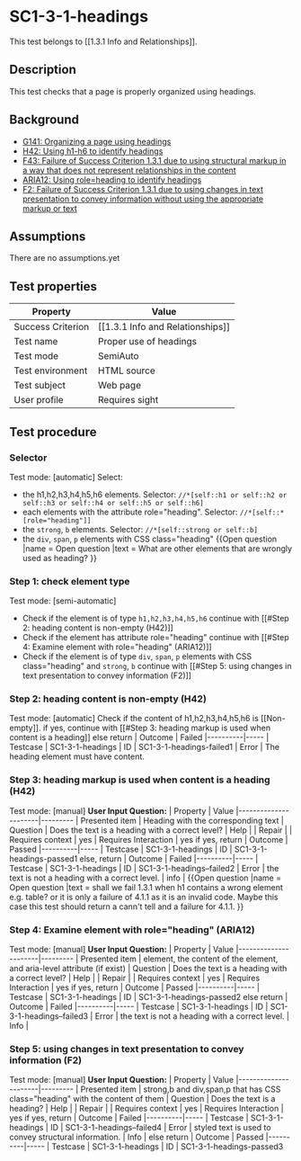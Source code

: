 # SC1-3-1-headings

This test belongs to [[1.3.1 Info and Relationships]].

## Description

This test checks that a page is properly organized using headings.

## Background

- [G141: Organizing a page using headings](http://www.w3.org/TR/2015/NOTE-WCAG20-TECHS-20150226/G141)
- [H42: Using h1-h6 to identify headings](http://www.w3.org/TR/2015/NOTE-WCAG20-TECHS-20150226/H42)
- [F43: Failure of Success Criterion 1.3.1 due to using structural markup in a way that does not represent relationships in the content](http://www.w3.org/TR/2015/NOTE-WCAG20-TECHS-20150226/F43.html)
- [ARIA12: Using role=heading to identify headings](http://www.w3.org/TR/2015/NOTE-WCAG20-TECHS-20150226/ARIA12)
- [F2: Failure of Success Criterion 1.3.1 due to using changes in text presentation to convey information without using the appropriate markup or text](http://www.w3.org/TR/2015/NOTE-WCAG20-TECHS-20150226/F2.html)

## Assumptions

There are no assumptions.yet

## Test properties

| Property          | Value                            |
| ----------------- | -------------------------------- |
| Success Criterion | [[1.3.1 Info and Relationships]] |
| Test name         | Proper use of headings           |
| Test mode         | SemiAuto                         |
| Test environment  | HTML source                      |
| Test subject      | Web page                         |
| User profile      | Requires sight                   |

## Test procedure

### Selector

Test mode: [automatic]
Select:

- the h1,h2,h3,h4,h5,h6 elements. Selector: `//*[self::h1 or self::h2 or self::h3 or self::h4 or self::h5 or self::h6]`
- each elements with the attribute role="heading". Selector: `//*[self::*[role="heading"]]`
- the `strong`, `b` elements. Selector: `//*[self::strong or self::b]`
- the `div`, `span`, `p` elements with CSS class="heading"
  {{Open question
  |name = Open question
  |text = What are other elements that are wrongly used as heading?
  }}

### Step 1: check element type

Test mode: [semi-automatic]

- Check if the element is of type `h1,h2,h3,h4,h5,h6` continue with [[#Step 2: heading content is non-empty (H42)]]
- Check if the element has attribute role="heading" continue with [[#Step 4: Examine element with role="heading" (ARIA12)]]
- Check if the element is of type `div`, `span`, `p` elements with CSS class="heading" and `strong`, `b` continue with [[#Step 5: using changes in text presentation to convey information (F2)]]

### Step 2: heading content is non-empty (H42)

Test mode: [automatic]
Check if the content of h1,h2,h3,h4,h5,h6 is [[Non-empty]].
if yes, continue with [[#Step 3: heading markup is used when content is a heading]]
else return
| Outcome | Failed
|----------|-----
| Testcase | SC1-3-1-headings
| ID | SC1-3-1-headings-failed1
| Error | The heading element must have content.

### Step 3: heading markup is used when content is a heading (H42)

Test mode: [manual]
**User Input Question:**
| Property | Value
|----------------------|---------
| Presented item | Heading with the corresponding text
| Question | Does the text is a heading with a correct level?
| Help |
| Repair |
| Requires context | yes
| Requires Interaction | yes
if yes, return
| Outcome | Passed
|----------|-----
| Testcase | SC1-3-1-headings
| ID | SC1-3-1-headings-passed1
else, return
| Outcome | Failed
|----------|-----
| Testcase | SC1-3-1-headings
| ID | SC1-3-1-headings–failed2
| Error | the text is not a heading with a correct level.
| info |
{{Open question
|name = Open question
|text = shall we fail 1.3.1 when h1 contains a wrong element e.g. table? or it is only a failure of 4.1.1 as it is an invalid code. Maybe this case this test should return a cann't tell and a failure for 4.1.1.
}}

### Step 4: Examine element with role="heading" (ARIA12)

Test mode: [manual]
**User Input Question:**
| Property | Value
|----------------------|---------
| Presented item | element, the content of the element, and aria-level attribute (if exist)
| Question | Does the text is a heading with a correct level?
| Help |
| Repair |
| Requires context | yes
| Requires Interaction | yes
if yes, return
| Outcome | Passed
|----------|-----
| Testcase | SC1-3-1-headings
| ID | SC1-3-1-headings-passed2
else return
| Outcome | Failed
|----------|-----
| Testcase | SC1-3-1-headings
| ID | SC1-3-1-headings–failed3
| Error | the text is not a heading with a correct level.
| Info |

### Step 5: using changes in text presentation to convey information (F2)

Test mode: [manual]
**User Input Question:**
| Property | Value
|----------------------|---------
| Presented item | strong,b and div,span,p that has CSS class="heading" with the content of them
| Question | Does the text is a heading?
| Help |
| Repair |
| Requires context | yes
| Requires Interaction | yes
if yes, return
| Outcome | Failed
|----------|-----
| Testcase | SC1-3-1-headings
| ID | SC1-3-1-headings–failed4
| Error | styled text is used to convey structural information.
| Info |
else return
| Outcome | Passed
|----------|-----
| Testcase | SC1-3-1-headings
| ID | SC1-3-1-headings-passed3
